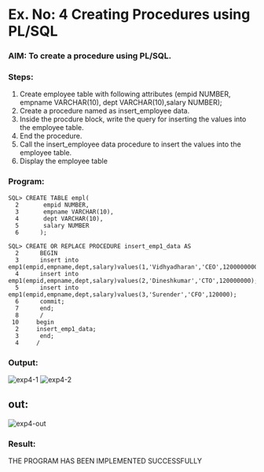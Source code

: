 # Ex. No: 4 Creating Procedures using PL/SQL

### AIM: To create a procedure using PL/SQL.

### Steps:
1. Create employee table with following attributes (empid NUMBER, empname VARCHAR(10), dept VARCHAR(10),salary NUMBER);
2. Create a procedure named as insert_employee data.
3. Inside the procdure block, write the query for inserting the values into the employee table.
4. End the procedure.
5. Call the insert_employee data procedure to insert the values into the employee table.
6. Display the employee table

### Program:
```
SQL> CREATE TABLE empl(
  2       empid NUMBER,
  3       empname VARCHAR(10),
  4       dept VARCHAR(10),
  5       salary NUMBER
  6      );

SQL> CREATE OR REPLACE PROCEDURE insert_emp1_data AS
  2      BEGIN
  3      insert into emp1(empid,empname,dept,salary)values(1,'Vidhyadharan','CEO',12000000000);
  4      insert into emp1(empid,empname,dept,salary)values(2,'Dineshkumar','CTO',120000000);
  5      insert into emp1(empid,empname,dept,salary)values(3,'Surender','CFO',120000);
  6      commit;
  7      end;
  8      /
 10     begin
  2     insert_emp1_data;
  3      end;
  4     /
 ```
### Output:

![exp4-1](https://github.com/vidhyadharan-03/Ex-No-4-Creating-Procedures-using-PL-SQL/assets/114286357/304490c7-b9f3-4542-918c-2250d810d6e3)
![exp4-2](https://github.com/vidhyadharan-03/Ex-No-4-Creating-Procedures-using-PL-SQL/assets/114286357/3e7ea653-f4ca-4cdd-9b43-2d153f65f5a6)

## out:
![exp4-out](https://github.com/vidhyadharan-03/Ex-No-4-Creating-Procedures-using-PL-SQL/assets/114286357/3817e40d-b8bf-4d22-b179-df3c0ee1133d)

### Result:
THE PROGRAM HAS BEEN IMPLEMENTED SUCCESSFULLY
